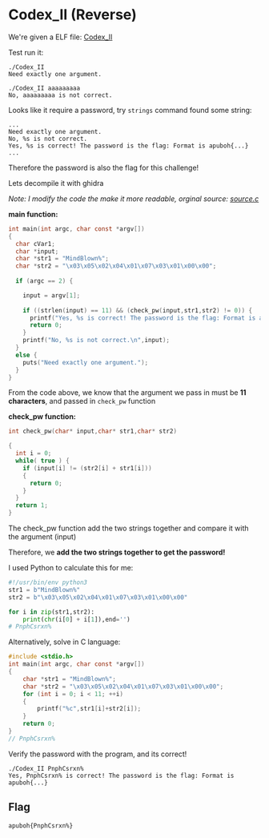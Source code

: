 # Codex_II (Reverse)

We're given a ELF file: [Codex_II](./Codex_II)

Test run it:

```
./Codex_II 
Need exactly one argument.

./Codex_II aaaaaaaaa
No, aaaaaaaaa is not correct.

```

Looks like it require a password, try `strings` command found some string:

```
...
Need exactly one argument.
No, %s is not correct.
Yes, %s is correct! The password is the flag: Format is apuboh{...}
...
```

Therefore the password is also the flag for this challenge!

Lets decompile it with ghidra

*Note: I modify the code the make it more readable, orginal source: [source.c](source.c)*

**main function:**

```c
int main(int argc, char const *argv[])
{
  char cVar1;
  char *input;
  char *str1 = "MindBlown%";
  char *str2 = "\x03\x05\x02\x04\x01\x07\x03\x01\x00\x00";
  
  if (argc == 2) {

    input = argv[1];
    
    if ((strlen(input) == 11) && (check_pw(input,str1,str2) != 0)) {
      printf("Yes, %s is correct! The password is the flag: Format is apuboh{...}\n",input);
      return 0;
    }
    printf("No, %s is not correct.\n",input);
  }
  else {
    puts("Need exactly one argument.");
  }
}
```

From the code above, we know that the argument we pass in must be **11 characters**, and passed in `check_pw` function

**check_pw function:**

```c
int check_pw(char* input,char* str1,char* str2)

{
  int i = 0;
  while( true ) {
    if (input[i] != (str2[i] + str1[i]))
    {
      return 0;
    }
  }
  return 1;
}
```

The check_pw function add the two strings together and compare it with the argument (input)

Therefore, we **add the two strings together to get the password!**

I used Python to calculate this for me:

```py
#!/usr/bin/env python3
str1 = b"MindBlown%"
str2 = b"\x03\x05\x02\x04\x01\x07\x03\x01\x00\x00"

for i in zip(str1,str2):
	print(chr(i[0] + i[1]),end='')
# PnphCsrxn%
```

Alternatively, solve in C language:

```c
#include <stdio.h>
int main(int argc, char const *argv[])
{
	char *str1 = "MindBlown%";
  	char *str2 = "\x03\x05\x02\x04\x01\x07\x03\x01\x00\x00";
  	for (int i = 0; i < 11; ++i)
  	{
  		printf("%c",str1[i]+str2[i]);
  	}
	return 0;
}
// PnphCsrxn%
```

Verify the password with the program, and its correct!

```
./Codex_II PnphCsrxn%
Yes, PnphCsrxn% is correct! The password is the flag: Format is apuboh{...}
```

## Flag

```
apuboh{PnphCsrxn%}
```